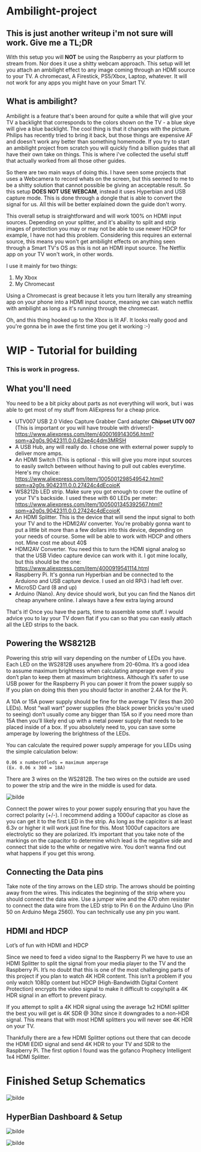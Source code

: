 # Ambilight-project

## This is just another writeup i'm not sure will work. Give me a TL;DR

With this setup you will **NOT** be using the Raspberry as your platform to stream from. Nor does it use a shitty webcam approach. 
This setup will let you attach an ambilight effect to any image coming through an HDMI source to your TV. A chromecast, A Firestick, PS5/Xbox, Laptop, whatever.
It will not work for any apps you might have on your Smart TV.

## What is ambilight?
Ambilight is a feature that's been around for quite a while that will give your TV a backlight that corresponds to the colors shown on the TV - a blue skye will give a blue backlight. The cool thing is that it changes with the picture. Philips has recently tried to bring it back, but those things are expensive AF and doesn't work any better than something homemode.
If you try to start an ambilight project from scratch you will quickly find a billion guides that all have their own take on things. This is where i've collected the useful stuff that actually worked from all those other guides.

So there are two main ways of doing this. I have seen some projects that uses a Webcamera to record whats on the screen, but this seemed to me to be a shitty solution that cannot possible be giving an acceptable result. So this setup **DOES NOT USE WEBCAM**, instead it uses Hyperbian and USB capture mode. This is done through a dongle that is able to convert the signal for us. All this will be better explained down the guide don't worry.

This overall setup is straightforward and will work 100% on HDMI input sources. Depending on your splitter, and it's abaility to split and strip images of protection you may or may not be able to use newer HDCP for example, I have not had this problem. Considering this requires an external source, this means you won't get ambilight effects on anything seen through a Smart TV's OS as this is not an HDMI input source. The Netflix app on your TV won't work, in other words.

I use it mainly for two things: 
1. My Xbox
2. My Chromecast

Using a Chromecast is great because it lets you turn literally any streaming app on your phone into a HDMI input source, meaning we can watch netflix with ambilight as long as it's running through the chromecast.

Oh, and this thing hooked up to the Xbox is lit AF. It looks really good and you're gonna be in awe the first time you get it working :-)


# WIP - Tutorial for building

### This is work in progress.

## What you'll need

You need to be a bit picky about parts as not everything will work, but i was able to get most of my stuff from AliExpress for a cheap price.

- UTV007 USB 2.0 Video Capture Grabber Card adapter **Chipset UTV 007** (This is important or you will have trouble with drivers!)- https://www.aliexpress.com/item/4000169143056.html?spm=a2g0s.9042311.0.0.62ae4c4dm3MRSH
- A USB Hub, any will really do. I chose one with external power supply to deliver more amps.
- An HDMI Switch (This is optional - this will give you more input sources to easily switch between without having to pull out cables everytime. Here's my choice: https://www.aliexpress.com/item/1005001298549542.html?spm=a2g0s.9042311.0.0.27424c4dEcoioK
- WS8212b LED strip. Make sure you got enough to cover the outline of your TV's backside. I used these with 60 LEDs per meter: https://www.aliexpress.com/item/1005001345392567.html?spm=a2g0s.9042311.0.0.27424c4dEcoioK
- An HDMI Splitter. This is the device that will send the input signal to both your TV and to the HDMI2AV converter. You're probably gonna want to put a little bit more than a few dollars into this device, depending on your needs of course. Some will be able to work with HDCP and others not. Mine cost me about 40$
- HDMI2AV Converter. You need this to turn the HDMI signal analog so that the USB Video capture device can work with it. I got mine locally, but this should be the one: https://www.aliexpress.com/item/4000919541114.html
- Raspberry Pi. It's gonna run Hyperbian and be connected to the Arduiono and USB capture device. I used an old RPi3 i had left over.
- MicroSD Card (8 and up)
- Arduino (Nano). Any device should work, but you can find the Nanos dirt cheap anywhere online. I always have a few extra laying around

That's it! Once you have the parts, time to assemble some stuff. I would advice you to lay your TV down flat if you can so that you can easily attach all the LED strips to the back.

## Powering the WS8212B

Powering this strip will vary depending on the number of LEDs you have. Each LED on the WS2812B uses anywhere from 20-60ma. It’s a good idea to assume maximum brightness when calculating amperage even if you don’t plan to keep them at maximum brightness. Although it’s safer to use USB power for the Raspberry Pi you can power it from the power supply so If you plan on doing this then you should factor in another 2.4A for the Pi. 

A 10A or 15A power supply should be fine for the average TV (less than 200 LEDs). Most “wall wart” power supplies (the black power bricks you’re used to seeing) don’t usually come any bigger than 15A so if you need more than 15A then you’ll likely end up with a metal power supply that needs to be placed inside of a box. If you absolutely need to, you can save some amperage by lowering the brightness of the LEDs. 

You can calculate the required power supply amperage for you LEDs using the simple calculation below: 

    0.06 x numberofleds = maximum amperage
    (Ex. 0.06 x 300 = 18A)

There are 3 wires on the WS2812B. The two wires on the outside are used to power the strip and the wire in the middle is used for data. 

![bilde](https://user-images.githubusercontent.com/42509703/115116270-05bcbd00-9f99-11eb-8be8-e47aace62241.png)

Connect the power wires to your power supply ensuring that you have the correct polarity (+/-). I recommend adding a 1000uf capacitor as close as you can get it to the first LED in the strip. As long as the capicitor is at least 6.3v or higher it  will work just fine for this. Most 1000uf capacitors are electrolytic so they are polarized. It’s important that you take note of the markings on the capacitor to determine which lead is the negative side and connect that side to the white or negative wire. You don’t wanna find out what happens if you get this wrong.

## Connecting the Data pins

Take note of the tiny arrows on the LED strip. The arrows should be pointing away from the wires. This indicates the beginning of the strip where you should connect the data wire. Use a jumper wire and the 470 ohm resister to connect the data wire from the LED strip to Pin 6 on the Arduino Uno (Pin 50 on Arduino Mega 2560). You can technically use any pin you want.

## HDMI and HDCP

Lot’s of fun with HDMI and HDCP

Since we need to feed a video signal to the Raspberry Pi we have to use an HDMI Splitter to split the signal from your media player to the TV and the Raspberry Pi. It’s no doubt that this is one of the most challenging parts of this project if you plan to watch 4K HDR content. This isn’t a problem if you only watch 1080p content but HDCP (High-Bandwidth Digital Content Protection) encrypts the video signal to make it difficult to copy/split a 4K HDR signal in an effort to prevent piracy. 

If you attempt to split a 4K HDR signal using the average 1x2 HDMI splitter the best you will get is 4K SDR @ 30hz since it downgrades to a non-HDR signal. This means that with most HDMI splitters you will never see 4K HDR on your TV. 

Thankfully there are a few HDMI Splitter options out there that can decode the HDMI EDID signal and send 4K HDR to your TV and SDR to the Raspberry Pi. The first option I found was the gofanco Prophecy Intelligent 1x4 HDMI Splitter.

# Finished Setup Schematics

![bilde](https://user-images.githubusercontent.com/42509703/115116350-5502ed80-9f99-11eb-8383-b421ac0546f0.png)


## HyperBian Dashboard & Setup

![bilde](https://user-images.githubusercontent.com/42509703/115116184-a199f900-9f98-11eb-8229-ee2fc31a66c5.png)

![bilde](https://user-images.githubusercontent.com/42509703/115116200-b8d8e680-9f98-11eb-8641-7bdadbbd3095.png)
